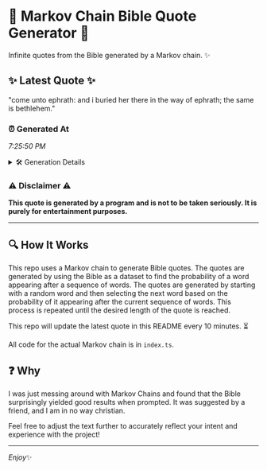 # 📖 Markov Chain Bible Quote Generator 📖

Infinite quotes from the Bible generated by a Markov chain. ✨

## ✨ Latest Quote ✨
"come unto ephrath: and i buried her there in the way of ephrath; the same is bethlehem."

### ⏰ Generated At
*7:25:50 PM*

<details>
    <summary>🛠️ Generation Details</summary>
    <p>
        <strong>🌱 Seed:</strong> come<br>
        <strong>🔄 Iterations:</strong> 16<br>
        <strong>📜 Context History:</strong><br>[ come ]: unto<br>[ come, unto ]: ephrath:<br>[ come, unto, ephrath: ]: and<br>[ come, unto, ephrath:, and ]: i<br>[ come, unto, ephrath:, and, i ]: buried<br>[ come, unto, ephrath:, and, i, buried ]: her<br>[ unto, ephrath:, and, i, buried, her ]: there<br>[ ephrath:, and, i, buried, her, there ]: in<br>[ and, i, buried, her, there, in ]: the<br>[ i, buried, her, there, in, the ]: way<br>[ buried, her, there, in, the, way ]: of<br>[ her, there, in, the, way, of ]: ephrath;<br>[ there, in, the, way, of, ephrath; ]: the<br>[ in, the, way, of, ephrath;, the ]: same<br>[ the, way, of, ephrath;, the, same ]: is<br>[ way, of, ephrath;, the, same, is ]: bethlehem.<br>
    </p>
</details>

### ⚠️ Disclaimer ⚠️
**This quote is generated by a program and is not to be taken seriously. It is purely for entertainment purposes.**

---

## 🔍 How It Works

This repo uses a Markov chain to generate Bible quotes. The quotes are generated by using the Bible as a dataset to find the probability of a word appearing after a sequence of words. The quotes are generated by starting with a random word and then selecting the next word based on the probability of it appearing after the current sequence of words. This process is repeated until the desired length of the quote is reached.

This repo will update the latest quote in this README every 10 minutes. ⏳

All code for the actual Markov chain is in `index.ts`.

## ❓ Why

I was just messing around with Markov Chains and found that the Bible surprisingly yielded good results when prompted. 
It was suggested by a friend, and I am in no way christian.

Feel free to adjust the text further to accurately reflect your intent and experience with the project!

---

*Enjoy*✨
